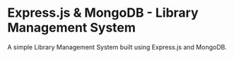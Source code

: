 # Express.js & MongoDB - Library Management System
A simple Library Management System built using Express.js and MongoDB.
